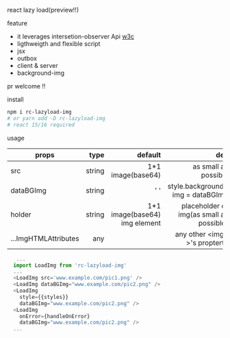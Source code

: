 react lazy load(preview!!)

feature

 * it leverages intersetion-observer Api  [w3c](https://github.com/w3c/IntersectionObserver)
 * ligthweigth and flexible script 
 * jsx 
 * outbox
 * client & server 
 * background-img

pr welcome !!

install 

```sh
npm i rc-lazyload-img
# or yarn add -D rc-lazyload-img
# react 15/16 required
```

usage    

| props    |      type     |  default                         | des|
|----------|-------------:|----------------------------------:|------: |
| src      |    string     |   1*1 image(base64)              | as small as possible|
| dataBGImg|    string     |  ' '                             | style.background-img = dataBGImg  |
| holder   |    string     |   1*1 image(base64) img element  | placeholder of img(as small as possible)|
|...ImgHTMLAttributes|   any   |                              |any other &lt;img / &gt;'s propterty   |



```js
   ...
  import LoadImg from 'rc-lazyload-img' 
  ...
  <LoadImg src='www.example.com/pic1.png' />
  <LoadImg dataBGImg="www.example.com/pic2.png" />
  <LoadImg 
    style={{styles}}
    dataBGImg="www.example.com/pic2.png" />
  <LoadImg 
    onError={handleOnError}
    dataBGImg="www.example.com/pic2.png" />
  ...

```


